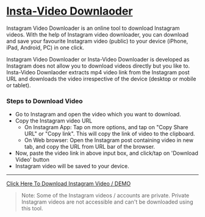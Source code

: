 # [Insta-Video Downlaoder](https://goo.gl/FvihCT)

Instagram Video Downloader is an online tool to download Instagram videos. With the help of Instagram video downloader, you can download  and save your favourite Instagram video (public) to your device (iPhone, iPad, Android, PC) in one click.

Instagram Video Downloader or Insta-Video Downloader is developed as Instagram does not allow you to download videos directly but you like to. Insta-Video Downlaoder extracts mp4 video link from the Instagram post URL and downloads the video irrespective of the device (desktop or mobile or tablet).

### Steps to Download Video

  - Go to Instagram and open the video which you want to download.
  - Copy the Instagram video URL
    - On Instagram App: Tap on more options, and tap on "Copy Share URL" or "Copy link". This will copy the link of video to the clipboard.
    - On Web browser: Open the Instagram post containing video in new tab, and copy the URL from URL bar of the browser. 
  - Now, paste the video link in above input box, and click/tap on 'Download Video' button
  - Instagram video will be saved to your device.</li>
  
* * *
  [Click Here To Download Instagram Video / DEMO](https://goo.gl/FvihCT)

>  Note: Some of the Instagram videos / accounts are private. Private Instagram videos are not accessible and can't be downloaded using this tool.

